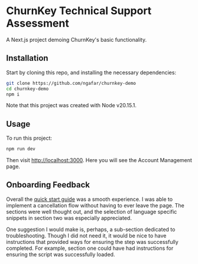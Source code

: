 # ChurnKey Technical Support Assessment

A Next.js project demoing ChurnKey's basic functionality.

## Installation

Start by cloning this repo, and installing the necessary dependencies:

```bash
git clone https://github.com/ngafar/churnkey-demo
cd churnkey-demo
npm i
```

Note that this project was created with Node v20.15.1.

## Usage

To run this project:

```bash
npm run dev
```

Then visit [http://localhost:3000](http://localhost:3000). Here you will see the Account Management page.

## Onboarding Feedback

Overall the [quick start guide](https://docs.churnkey.co/installing-churnkey) was a smooth experience. I was able to implement a cancellation flow without having to ever leave the page. The sections were well thought out, and the selection of language specific snippets in section two was especially appreciated.

One suggestion I would make is, perhaps, a sub-section dedicated to troubleshooting. Though I did not need it, it would be nice to have instructions that provided ways for ensuring the step was successfully completed. For example, section one could have had instructions for ensuring the script was successfully loaded. 
